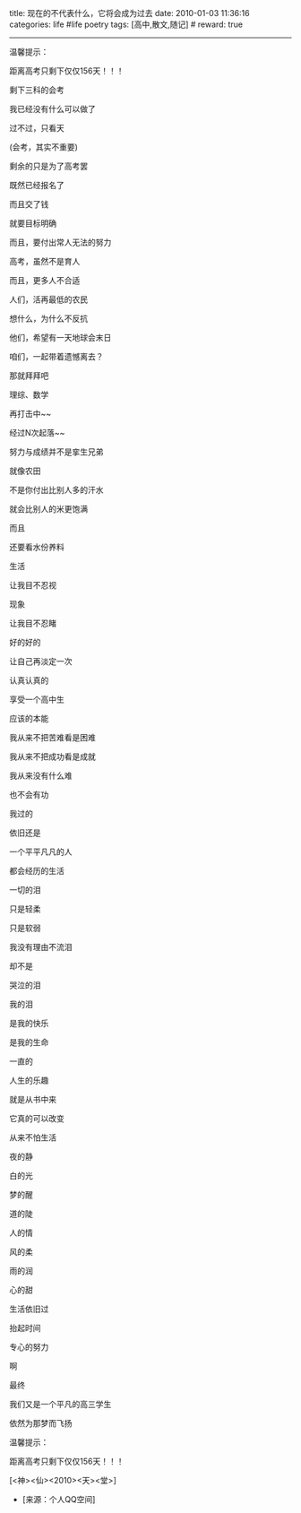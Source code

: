 title: 现在的不代表什么，它将会成为过去 
date: 2010-01-03 11:36:16
categories: life #life poetry
tags: [高中,散文,随记]  # <!--more-->
reward: true

---

温馨提示：

距离高考只剩下仅仅156天！！！


<!--more-->


剩下三科的会考

我已经没有什么可以做了

过不过，只看天

(会考，其实不重要)





剩余的只是为了高考罢

既然已经报名了

而且交了钱

就要目标明确



而且，要付出常人无法的努力





高考，虽然不是育人

而且，更多人不合适

人们，活再最低的农民

想什么，为什么不反抗

他们，希望有一天地球会末日



咱们，一起带着遗憾离去？



那就拜拜吧







理综、数学

再打击中~~

经过N次起落~~







努力与成绩并不是挛生兄弟

就像农田

不是你付出比别人多的汗水

就会比别人的米更饱满

而且

还要看水份养料







生活

让我目不忍视

现象

让我目不忍睹







好的好的

让自己再淡定一次

认真认真的

享受一个高中生

应该的本能



我从来不把苦难看是困难

我从来不把成功看是成就

我从来没有什么难

也不会有功

我过的

依旧还是

一个平平凡凡的人

都会经历的生活





一切的泪

只是轻柔

只是软弱

我没有理由不流泪

却不是

哭泣的泪



我的泪

是我的快乐

是我的生命



一直的

人生的乐趣

就是从书中来

它真的可以改变



从来不怕生活



夜的静



白的光



梦的醒



道的陡



人的情



风的柔



雨的润



心的甜







生活依旧过

抬起时间

专心的努力

啊







最终


我们又是一个平凡的高三学生

依然为那梦而飞扬





温馨提示：

距离高考只剩下仅仅156天！！！







[<神><仙><2010><天><堂>]

- [来源：个人QQ空间]
